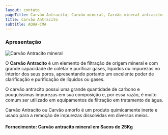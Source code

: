 ```yaml
---
layout: contato
pageTitle: Carvão Antracito, Carvão mineral, Carvão mineral antracito
title: Carvão Antracito
subtitle: AQUA-CMA
---
```


### Apresentação

<img class="img-responsive pull-right" style="max-width: 40%;" src="../../website/images/Carvão ativado granulado.jpg" alt="Carvão Antracito mineral">

O **Carvão Antracito** é um elemento de filtração de origem mineral e com grande capacidade de coletar e purificar gases, líquidos ou impurezas no interior dos seus poros, apresentando portanto um excelente poder de clarificação e purificação de líquidos ou gases.

O carvão antracito possui uma grande quantidade de carbono e pouquíssimas impurezas em sua composição e, por essa razão, é muito comum ser utilizado em equipamentos de filtração em tratamento de água.

Carvão Antracito ou Carvão amorfo é um produto quimicamente inerte e usado para a remoção de impurezas dissolvidas em diversos meios.

>
#### Fornecimento: Carvão antracito mineral em Sacos de 25Kg
>
